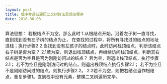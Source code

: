```yaml
---
layout: post
title: 后序非递归遍历二叉树算法思想及程序
date: 2018-06-03
---
```

算法思想：
若根结点不为空，那么此时
1.从根结点开始，沿着左子树一直寻找，直到找到没有左子树的结点为止，
在查找的过程中，将所有寻找过的结点的地址进栈；执行步骤2
2.当找到没有左孩子的结点时，此时访问栈顶结点，判断该结点右子树是否为空？
2.1若为空，则退出栈顶结点，再继续访问栈顶结点，判断其右结点是否为空且是否为刚刚访问过的结点？
若为空，则退出栈顶结点，执行步骤2.1；
若不为空且是刚刚访问过的结点，则退出栈顶结点执行步骤2.1；
若不为空且不是刚刚访问过的结点，则执行步骤2.2。
2.2若不为空，则把右结点当作根结点，重复步骤1。直到栈中没有元素，整棵二叉树遍历完毕。

